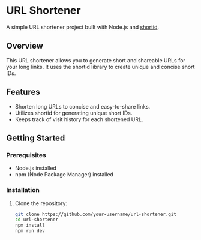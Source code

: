 # URL Shortener

A simple URL shortener project built with Node.js and [shortid](https://www.npmjs.com/package/shortid).

## Overview

This URL shortener allows you to generate short and shareable URLs for your long links. It uses the shortid library to create unique and concise short IDs.

## Features

- Shorten long URLs to concise and easy-to-share links.
- Utilizes shortid for generating unique short IDs.
- Keeps track of visit history for each shortened URL.

## Getting Started

### Prerequisites

- Node.js installed
- npm (Node Package Manager) installed

### Installation

1. Clone the repository:

   ```bash
   git clone https://github.com/your-username/url-shortener.git
   cd url-shortener
   npm install
   npm run dev
